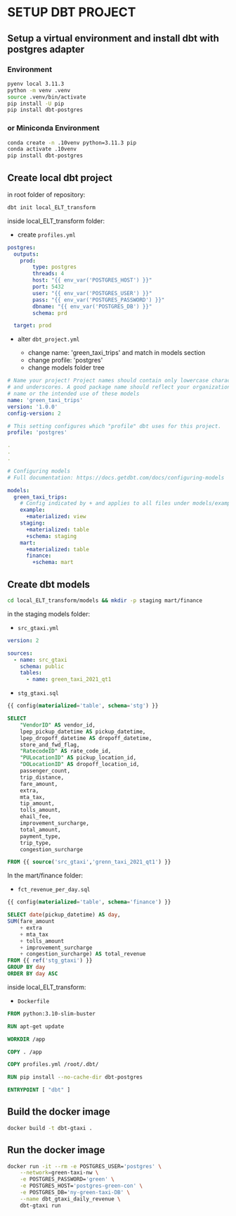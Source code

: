 # SETUP DBT PROJECT
## Setup a virtual environment and install dbt with postgres adapter
### Environment 
```sh
pyenv local 3.11.3
python -m venv .venv
source .venv/bin/activate
pip install -U pip
pip install dbt-postgres
```

### or Miniconda Environment 
```sh
conda create -n .10venv python=3.11.3 pip
conda activate .10venv
pip install dbt-postgres
```

## Create local dbt project
in root folder of repository:
```sh
dbt init local_ELT_transform
```

inside local_ELT_transform folder:

+ create ``profiles.yml`` 
```yml
postgres:
  outputs:
    prod:
        type: postgres
        threads: 4
        host: "{{ env_var('POSTGRES_HOST') }}"
        port: 5432
        user: "{{ env_var('POSTGRES_USER') }}"
        pass: "{{ env_var('POSTGRES_PASSWORD') }}"
        dbname: "{{ env_var('POSTGRES_DB') }}"
        schema: prd

  target: prod
```


+ alter `dbt_project.yml`

    - change name: 'green_taxi_trips' and match  in models section
    - change profile: 'postgres' 
    - change models folder tree

```yml
# Name your project! Project names should contain only lowercase characters
# and underscores. A good package name should reflect your organization's
# name or the intended use of these models
name: 'green_taxi_trips'
version: '1.0.0'
config-version: 2

# This setting configures which "profile" dbt uses for this project.
profile: 'postgres'

.
.
.

# Configuring models
# Full documentation: https://docs.getdbt.com/docs/configuring-models

models:
  green_taxi_trips:
    # Config indicated by + and applies to all files under models/example/
    example:
      +materialized: view
    staging:
      +materialized: table
      +schema: staging
    mart:
      +materialized: table
      finance:
        +schema: mart
```

## Create dbt models
```sh
cd local_ELT_transform/models && mkdir -p staging mart/finance
```

in the staging models folder:

+ `src_gtaxi.yml` 

```yaml
version: 2

sources:
  - name: src_gtaxi
    schema: public
    tables:
      - name: green_taxi_2021_qt1
```

+ `stg_gtaxi.sql` 

```sql
{{ config(materialized='table', schema='stg') }}

SELECT 
    "VendorID" AS vendor_id,
    lpep_pickup_datetime AS pickup_datetime,
    lpep_dropoff_datetime AS dropoff_datetime,
    store_and_fwd_flag,
    "RatecodeID" AS rate_code_id,
    "PULocationID" AS pickup_location_id,
    "DOLocationID" AS dropoff_location_id,
    passenger_count,
    trip_distance,
    fare_amount,
    extra,
    mta_tax,
    tip_amount,
    tolls_amount,
    ehail_fee,
    improvement_surcharge,
    total_amount,
    payment_type,
    trip_type,
    congestion_surcharge

FROM {{ source('src_gtaxi','grenn_taxi_2021_qt1') }}
```


In the mart/finance folder:
+ `fct_revenue_per_day.sql`

```sql
{{ config(materialized='table', schema='finance') }}

SELECT date(pickup_datetime) AS day, 
SUM(fare_amount
    + extra
    + mta_tax
    + tolls_amount
    + improvement_surcharge 
    + congestion_surcharge) AS total_revenue
FROM {{ ref('stg_gtaxi') }}
GROUP BY day
ORDER BY day ASC
```

inside local_ELT_transform:
+ ``Dockerfile`` 

```dockerfile
FROM python:3.10-slim-buster

RUN apt-get update 

WORKDIR /app

COPY . /app

COPY profiles.yml /root/.dbt/

RUN pip install --no-cache-dir dbt-postgres

ENTRYPOINT [ "dbt" ]
```

## Build the docker image

```sh
docker build -t dbt-gtaxi .
```

## Run the docker image

```sh
docker run -it --rm -e POSTGRES_USER='postgres' \
    --network=green-taxi-nw \
    -e POSTGRES_PASSWORD='green' \
    -e POSTGRES_HOST='postgres-green-con' \
    -e POSTGRES_DB='ny-green-taxi-DB' \
    --name dbt_gtaxi_daily_revenue \
    dbt-gtaxi run
```

